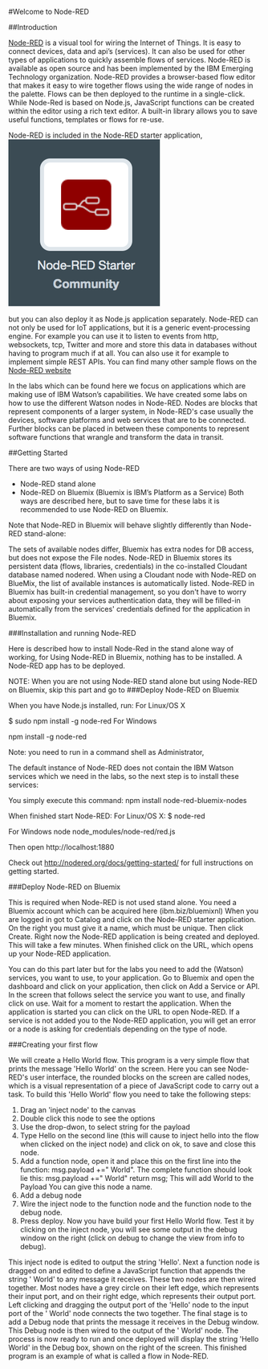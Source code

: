 
#Welcome to Node-RED

##Introduction

[Node-RED](nodered.org) is a visual tool for wiring the Internet of Things. It is easy to connect devices, data and api’s (services). It can also be used for other types of applications to quickly assemble flows of services. Node-RED is available as open source and has been implemented by the IBM Emerging Technology organization.
Node-RED provides a browser-based flow editor that makes it easy to wire together flows using the wide range of nodes in the palette. Flows can be then deployed to the runtime in a single-click.
While Node-Red is based on Node.js, JavaScript functions can be created within the editor using a rich text editor.
A built-in library allows you to save useful functions, templates or flows for re-use.

Node-RED is included in the Node-RED starter application, 
![NodeRedStarter](images/noderedstarter.png)

but you can also deploy it as Node.js application separately. 
Node-RED can not only be used for IoT applications, but it is a generic event-processing engine. For example you can use it to listen to events from http, websockets, tcp, Twitter and more and store this data in databases without having to program much if at all. You can also use it for example to implement simple REST APIs. You can find many other sample flows on the [Node-RED website](flows.nodered.org) <Link to website>

In the labs which can be found here we focus on applications which are making use of IBM Watson’s capabilities.
We have created some labs on how to use the different Watson nodes in Node-RED. 
Nodes are blocks that represent components of a larger system, in Node-RED's case usually the devices, software platforms and web services that are to be connected. Further blocks can be placed in between these components to represent software functions that wrangle and transform the data in transit.

##Getting Started

There are two ways of using Node-RED
-	Node-RED stand alone
-	Node-RED on Bluemix (Bluemix is IBM’s Platform as a Service)
Both ways are described here, but to save time for these labs it is recommended to use Node-RED on Bluemix.

Note that Node-RED in Bluemix will behave slightly differently than Node-RED stand-alone:

The sets of available nodes differ, Bluemix has extra nodes for DB access, but does not expose the File nodes.
Node-RED in Bluemix stores its persistent data (flows, libraries, credentials) in the co-installed Cloudant database named nodered. When using a Cloudant node with Node-RED on BlueMix, the list of available instances is automatically listed.
Node-RED in Bluemix has built-in credential management, so you don't have to worry about exposing your services authentication data, they will be filled-in automatically from the services' credentials defined for the application in Bluemix.


###Installation and running Node-RED

Here is described how to install Node-Red in the stand alone way of working, for Using Node-RED in Bluemix, nothing has to be installed. A Node-RED app has to be deployed. 

NOTE: When you are not using Node-RED stand alone but using Node-RED on Bluemix, skip this part and go to ###Deploy Node-RED on Bluemix


When you have Node.js installed, run:
For Linux/OS X 

$ sudo npm install -g node-red
For Windows

npm install -g node-red

Note: you need to run in a command shell as Administrator,

The default instance of Node-RED does not contain the IBM Watson services which we need in the labs, so the next step is to install these services:

You simply execute this command: npm install node-red-bluemix-nodes

When finished start Node-RED:
For Linux/OS X: 
$ node-red

For Windows
node node_modules/node-red/red.js

 Then open http://localhost:1880

Check out http://nodered.org/docs/getting-started/ for full instructions on getting started.


###Deploy Node-RED on Bluemix

This is required when Node-RED is not used stand alone. 
You need a Bluemix account which can be acquired here (ibm.biz/bluemixnl)
When you are logged in got to Catalog and click on the Node-RED starter application.
On the right you must give it a name, which must be unique. Then click Create.
Right now the Node-RED application is being created and deployed. This will take a few minutes. When finished click on the URL, which opens up your Node-RED application.

You can do this part later but for the labs you need to add the (Watson) services, you want to use, to your application. Go to Bluemix and open the dashboard and click on your application, then click on Add a Service or API. In the screen that follows select the service you want to use, and finally click on use. Wait for a moment to restart the application. When the application is started you can click on the URL to open Node-RED. If a service is not added you to the Node-RED application, you will get an error or a node is asking for credentials depending on the type of node.


###Creating your first flow

We will create a Hello World flow.
This program is a very simple flow that prints the message 'Hello World' on the screen. 
Here you can see Node-RED's user interface,  the rounded blocks on the screen are called nodes, which is a visual representation of a piece of JavaScript code to carry out a task.
To build this 'Hello World' flow you need to take the following steps:
1.	Drag an 'inject node' to the canvas
2.	Double click this node to see the options
3.	Use the drop-dwon, to select string for the payload
4.	Type Hello on the second line
(this will cause to inject hello into the flow when clicked on the inject node) and click on ok, to save and close this node.
5.	Add a function node, open it and place this on the first line into the function: msg.payload +=" World".
The complete function should look lie this:
msg.payload +=" World"
return msg;
This will add World to the Payload
You can give this node a name.
6.	Add a debug node
7.	Wire the inject node to the function node and the function node to the debug node.
8.	Press deploy.
Now you have build your first Hello World flow. Test it by clicking on the inject node, you will see some output in the debug window on the right (click on debug to change the view from info to debug).


This inject node is edited to output the string 'Hello'.
Next a function node is dragged on and edited to define a JavaScript function that appends the string ' World' to any message it receives.
These two nodes are then wired together. Most nodes have a grey circle on their left edge, which represents their input port, and on their right edge, which represents their output port. Left clicking and dragging the output port of the 'Hello' node to the input port of the ' World' node connects the two together.
The final stage is to add a Debug node that prints the message it receives in the Debug window. This Debug node is then wired to the output of the ' World' node.
The process is now ready to run and once deployed will display the string 'Hello World' in the Debug box, shown on the right of the screen.
This finished program is an example of what is called a flow in Node-RED.

    


